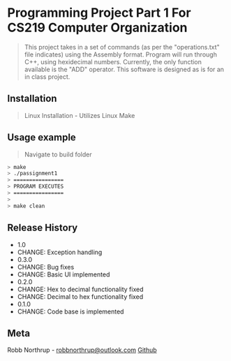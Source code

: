 # Programming Project Part 1 For CS219 Computer Organization
> This project takes in a set of commands (as per the "operations.txt" file indicates) using the Assembly format. Program will run through C++, using hexidecimal numbers.  Currently, the only function available is the "ADD" operator.
This software is designed as is for an in class project.
## Installation
> Linux Installation -
Utilizes Linux Make
## Usage example
> Navigate to build folder
```sh
> make
> ./passignment1
> ================
> PROGRAM EXECUTES
> ================
>
> make clean
```
## Release History
* 1.0
* CHANGE: Exception handling
* 0.3.0
* CHANGE: Bug fixes
* CHANGE: Basic UI implemented
* 0.2.0
* CHANGE: Hex to decimal functionality fixed
* CHANGE: Decimal to hex functionality fixed
* 0.1.0
* CHANGE: Code base is implemented
## Meta
Robb Northrup - robbnorthrup@outlook.com
[Github](https://github.com/NorthrupRobert/CS219-Programming-Project-1.git)